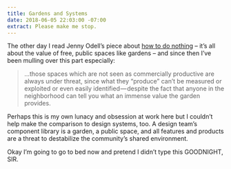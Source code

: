 ```yaml
---
title: Gardens and Systems
date: 2018-06-05 22:03:00 -07:00
extract: Please make me stop.
---
```


The other day I read Jenny Odell’s piece about [how to do nothing](https://medium.com/@the_jennitaur/how-to-do-nothing-57e100f59bbb) – it’s all about the value of free, public spaces like gardens – and since then I’ve been mulling over this part especially: 

> …those spaces which are not seen as commercially productive are always under threat, since what they “produce” can’t be measured or exploited or even easily identified — despite the fact that anyone in the neighborhood can tell you what an immense value the garden provides.

Perhaps this is my own lunacy and obsession at work here but I couldn’t help make the comparison to design systems, too. A design team’s component library is a garden, a public space, and all features and products are a threat to destabilize the community’s shared environment.

Okay I’m going to go to bed now and pretend I didn’t type this GOODNIGHT, SIR.
